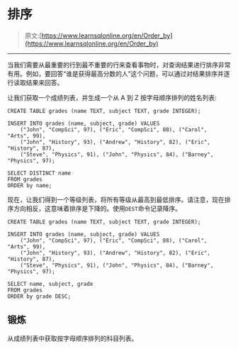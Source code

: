 # 排序

> 原文:[https://www.learnsqlonline.org/en/Order_by](https://www.learnsqlonline.org/en/Order_by)

* * *

当我们需要从最重要的行到最不重要的行来查看事物时，对查询结果进行排序非常有用。例如，要回答“谁是获得最高分数的人”这个问题，可以通过对结果排序并逐行读取结果来回答。

让我们获取一个成绩列表，并生成一个从 A 到 Z 按字母顺序排列的姓名列表:

```
CREATE TABLE grades (name TEXT, subject TEXT, grade INTEGER);

INSERT INTO grades (name, subject, grade) VALUES
    ("John", "CompSci", 97), ("Eric", "CompSci", 88), ("Carol", "Arts", 99),
    ("John", "History", 93), ("Andrew", "History", 82), ("Eric", "History", 87),  
    ("Steve", "Physics", 91), ("John", "Physics", 84), ("Barney", "Physics", 97);

SELECT DISTINCT name 
FROM grades
ORDER by name; 
```

现在，让我们得到一个等级列表，将所有等级从最高到最低排序。请注意，现在排序方向相反，这意味着排序是下降的。使用`DEST`命令记录降序。

```
CREATE TABLE grades (name TEXT, subject TEXT, grade INTEGER);

INSERT INTO grades (name, subject, grade) VALUES
    ("John", "CompSci", 97), ("Eric", "CompSci", 88), ("Carol", "Arts", 99),
    ("John", "History", 93), ("Andrew", "History", 82), ("Eric", "History", 87),  
    ("Steve", "Physics", 91), ("John", "Physics", 84), ("Barney", "Physics", 97);

SELECT name, subject, grade
FROM grades
ORDER by grade DESC; 
```

## 锻炼

从成绩列表中获取按字母顺序排列的科目列表。